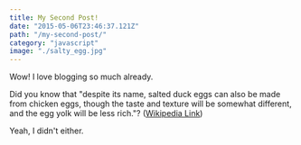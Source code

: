 ```yaml
---
title: My Second Post!
date: "2015-05-06T23:46:37.121Z"
path: "/my-second-post/"
category: "javascript"
image: "./salty_egg.jpg"
---
```


Wow! I love blogging so much already.

Did you know that "despite its name, salted duck eggs can also be made from chicken eggs, though the taste and texture will be somewhat different, and the egg yolk will be less rich."? ([Wikipedia Link](http://en.wikipedia.org/wiki/Salted_duck_egg))

Yeah, I didn't either.
